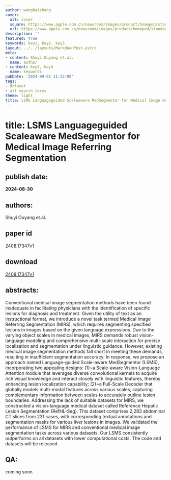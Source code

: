 ```yaml
---
author: wanghaisheng
cover:
  alt: cover
  square: https://www.apple.com.cn/newsroom/images/product/homepod/standard/Apple-HomePod-hero-230118_big.jpg.large_2x.jpg
  url: https://www.apple.com.cn/newsroom/images/product/homepod/standard/Apple-HomePod-hero-230118_big.jpg.large_2x.jpg
description: ''
featured: true
keywords: key1, key2, key3
layout: ../../layouts/MarkdownPost.astro
meta:
- content: Shuyi Ouyang et.al.
  name: author
- content: key3, key4
  name: keywords
pubDate: '2024-09-02 11:33:06'
tags:
- dataset
- all search terms
theme: light
title: LSMS Languageguided Scaleaware MedSegmentor for Medical Image Referring Segmentation
---
```


# title: LSMS Languageguided Scaleaware MedSegmentor for Medical Image Referring Segmentation 
## publish date: 
**2024-08-30** 
## authors: 
  Shuyi Ouyang et.al. 
## paper id
2408.17347v1
## download
[2408.17347v1](http://arxiv.org/abs/2408.17347v1)
## abstracts:
Conventional medical image segmentation methods have been found inadequate in facilitating physicians with the identification of specific lesions for diagnosis and treatment. Given the utility of text as an instructional format, we introduce a novel task termed Medical Image Referring Segmentation (MIRS), which requires segmenting specified lesions in images based on the given language expressions. Due to the varying object scales in medical images, MIRS demands robust vision-language modeling and comprehensive multi-scale interaction for precise localization and segmentation under linguistic guidance. However, existing medical image segmentation methods fall short in meeting these demands, resulting in insufficient segmentation accuracy. In response, we propose an approach named Language-guided Scale-aware MedSegmentor (LSMS), incorporating two appealing designs: (1)~a Scale-aware Vision-Language Attention module that leverages diverse convolutional kernels to acquire rich visual knowledge and interact closely with linguistic features, thereby enhancing lesion localization capability; (2)~a Full-Scale Decoder that globally models multi-modal features across various scales, capturing complementary information between scales to accurately outline lesion boundaries. Addressing the lack of suitable datasets for MIRS, we constructed a vision-language medical dataset called Reference Hepatic Lesion Segmentation (RefHL-Seg). This dataset comprises 2,283 abdominal CT slices from 231 cases, with corresponding textual annotations and segmentation masks for various liver lesions in images. We validated the performance of LSMS for MIRS and conventional medical image segmentation tasks across various datasets. Our LSMS consistently outperforms on all datasets with lower computational costs. The code and datasets will be released.
## QA:
coming soon
